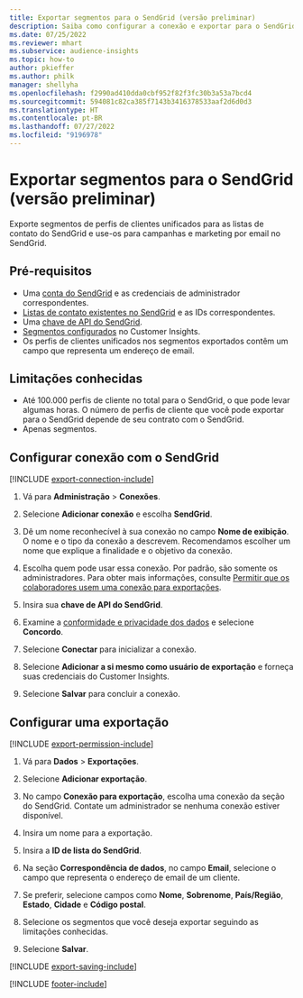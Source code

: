 ```yaml
---
title: Exportar segmentos para o SendGrid (versão preliminar)
description: Saiba como configurar a conexão e exportar para o SendGrid.
ms.date: 07/25/2022
ms.reviewer: mhart
ms.subservice: audience-insights
ms.topic: how-to
author: pkieffer
ms.author: philk
manager: shellyha
ms.openlocfilehash: f2990ad410dda0cbf952f82f3fc30b3a53a7bcd4
ms.sourcegitcommit: 594081c82ca385f7143b3416378533aaf2d6d0d3
ms.translationtype: HT
ms.contentlocale: pt-BR
ms.lasthandoff: 07/27/2022
ms.locfileid: "9196978"
---
```

# <a name="export-segments-to-sendgrid-preview"></a>Exportar segmentos para o SendGrid (versão preliminar)

Exporte segmentos de perfis de clientes unificados para as listas de contato do SendGrid e use-os para campanhas e marketing por email no SendGrid.

## <a name="prerequisites"></a>Pré-requisitos

- Uma [conta do SendGrid](https://sendgrid.com/) e as credenciais de administrador correspondentes.
- [Listas de contato existentes no SendGrid](https://sendgrid.com/docs/ui/managing-contacts/create-and-manage-contacts/#manage-contacts) e as IDs correspondentes.
- Uma [chave de API do SendGrid](https://sendgrid.com/docs/ui/account-and-settings/api-keys/).
- [Segmentos configurados](segments.md) no Customer Insights.
- Os perfis de clientes unificados nos segmentos exportados contêm um campo que representa um endereço de email.

## <a name="known-limitations"></a>Limitações conhecidas

- Até 100.000 perfis de cliente no total para o SendGrid, o que pode levar algumas horas. O número de perfis de cliente que você pode exportar para o SendGrid depende de seu contrato com o SendGrid.
- Apenas segmentos.

## <a name="set-up-connection-to-sendgrid"></a>Configurar conexão com o SendGrid

[!INCLUDE [export-connection-include](includes/export-connection-admn.md)]

1. Vá para **Administração** > **Conexões**.

1. Selecione **Adicionar conexão** e escolha **SendGrid**.

1. Dê um nome reconhecível à sua conexão no campo **Nome de exibição**. O nome e o tipo da conexão a descrevem. Recomendamos escolher um nome que explique a finalidade e o objetivo da conexão.

1. Escolha quem pode usar essa conexão. Por padrão, são somente os administradores. Para obter mais informações, consulte [Permitir que os colaboradores usem uma conexão para exportações](connections.md#allow-contributors-to-use-a-connection-for-exports).

1. Insira sua **chave de API do SendGrid**.

1. Examine a [conformidade e privacidade dos dados](connections.md#data-privacy-and-compliance) e selecione **Concordo**.

1. Selecione **Conectar** para inicializar a conexão.

1. Selecione **Adicionar a si mesmo como usuário de exportação** e forneça suas credenciais do Customer Insights.

1. Selecione **Salvar** para concluir a conexão.

## <a name="configure-an-export"></a>Configurar uma exportação

[!INCLUDE [export-permission-include](includes/export-permission.md)]

1. Vá para **Dados** > **Exportações**.

1. Selecione **Adicionar exportação**.

1. No campo **Conexão para exportação**, escolha uma conexão da seção do SendGrid. Contate um administrador se nenhuma conexão estiver disponível.

1. Insira um nome para a exportação.

1. Insira a **ID de lista do SendGrid**.

1. Na seção **Correspondência de dados**, no campo **Email**, selecione o campo que representa o endereço de email de um cliente.

1. Se preferir, selecione campos como **Nome**, **Sobrenome**, **País/Região**, **Estado**, **Cidade** e **Código postal**.

1. Selecione os segmentos que você deseja exportar seguindo as limitações conhecidas.

1. Selecione **Salvar**.

[!INCLUDE [export-saving-include](includes/export-saving.md)]

[!INCLUDE [footer-include](includes/footer-banner.md)]
